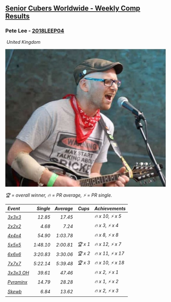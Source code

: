 <style>table {white-space: nowrap;}</style>
<link rel="stylesheet" type="text/css" href="/scw-comp/css/flags.css" />

## [Senior Cubers Worldwide - Weekly Comp Results](/scw-comp/results/)
### Pete Lee - [2018LEEP04](https://www.worldcubeassociation.org/persons/2018LEEP04)

<i class="flag flag-GB" />&nbsp;United Kingdom

![Pete Lee](1574700550.jpg)

<span style="white-space: nowrap;">🏆 = overall winner</span>, <span style="white-space: nowrap;">🔥 = PR average</span>, <span style="white-space: nowrap;">⚡ = PR single</span>.

| Event | Single | Average | Cups | Achievements|
| :-- | --: | --: | :--: | :-- |
| [3x3x3](333.md) | 12.85 | 17.45 |  | 🔥 x 10, ⚡ x 5 |
| [2x2x2](222.md) | 4.68 | 7.24 |  | 🔥 x 3, ⚡ x 4 |
| [4x4x4](444.md) | 54.90 | 1:03.78 |  | 🔥 x 8, ⚡ x 8 |
| [5x5x5](555.md) | 1:48.10 | 2:00.81 | 🏆 x 1 | 🔥 x 12, ⚡ x 7 |
| [6x6x6](666.md) | 3:20.83 | 3:30.06 | 🏆 x 2 | 🔥 x 11, ⚡ x 17 |
| [7x7x7](777.md) | 5:22.14 | 5:39.48 | 🏆 x 3 | 🔥 x 10, ⚡ x 18 |
| [3x3x3 OH](333oh.md) | 39.61 | 47.46 |  | 🔥 x 2, ⚡ x 1 |
| [Pyraminx](pyram.md) | 14.79 | 28.28 |  | 🔥 x 1, ⚡ x 2 |
| [Skewb](skewb.md) | 6.84 | 13.62 |  | 🔥 x 2, ⚡ x 3 |

<!-- Global site tag (gtag.js) - Google Analytics -->
<script async src="https://www.googletagmanager.com/gtag/js?id=UA-86348435-3"></script>
<script>window.dataLayer = window.dataLayer || []; function gtag() {dataLayer.push(arguments);} gtag('js', new Date()); gtag('config', 'UA-86348435-3');</script>
